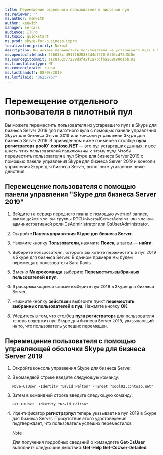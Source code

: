 ```yaml
---
title: Перемещение отдельного пользователя в пилотный пул
ms.reviewer: ''
ms.author: kenwith
author: kenwith
manager: serdars
audience: ITPro
ms.topic: quickstart
ms.prod: skype-for-business-itpro
localization_priority: Normal
description: Вы можете переместить пользователя из устаревшего пула в Skype для бизнеса Server 2019 для пилотного пула с помощью панели управления Skype для бизнеса Server 2019 или консоли управления Skype для бизнеса Server 2019. В приведенном ниже примере в столбце пула регистратора pool01.contoso.net — это пул устаревших данных, и все шесть этих пользователей подключены к этому пулу. Чтобы переместить пользователя в пул Skype для бизнеса Server 2019 с помощью панели управления Skype для бизнеса Server 2019 и консоли управления Skype для бизнеса Server, выполните указанные ниже действия.
ms.openlocfilehash: 456035cfd917f620383d4dff70f6366cd73d530e
ms.sourcegitcommit: e1c8a62577229daf42f1a7bcfba268a9001bb791
ms.translationtype: MT
ms.contentlocale: ru-RU
ms.lasthandoff: 08/07/2019
ms.locfileid: "36237767"
---
```

# <a name="move-a-single-user-to-the-pilot-pool"></a>Перемещение отдельного пользователя в пилотный пул

Вы можете переместить пользователя из устаревшего пула в Skype для бизнеса Server 2019 для пилотного пула с помощью панели управления Skype для бизнеса Server 2019 или консоли управления Skype для бизнеса Server 2019. В приведенном ниже примере в столбце **пула регистратора** **pool01.contoso.NET** — это пул устаревших данных, и все шесть этих пользователей подключены к этому пулу. Чтобы переместить пользователя в пул Skype для бизнеса Server 2019 с помощью панели управления Skype для бизнеса Server 2019 и консоли управления Skype для бизнеса Server, выполните указанные ниже действия. 
  
## <a name="to-move-a-user-by-using-the-skype-for-business-server-2019-control-panel"></a>Перемещение пользователя с помощью панели управления "Skype для бизнеса Server 2019"
  
1. Войдите на сервер переднего плана с помощью учетной записи, являющейся членом группы RTCUniversalServerAdmins или членом административной роли CsAdministrator или CsUserAdministrator.
    
2. Откройте **Панель управления Skype для бизнеса Server**.
    
3. Нажмите кнопку **Пользователи**, нажмите **Поиск**, а затем — **найти**.
    
4. Выберите пользователя, которого вы хотите переместить в пул 2019 в Skype для бизнеса Server. В данном примере мы будем перемещать пользователя Sara Davis.
    
5. В меню **Макрокоманда** выберите **Переместить выбранных пользователей в пул**.
    
6. В раскрывающемся списке выберите пул 2019 в Skype для бизнеса Server.
    
7. Нажмите кнопку **действие**и выберите пункт **переместить выбранных пользователей в пул**. Нажмите кнопку **ОК**.
  
8. Убедитесь в том, что столбец **пула регистратора** для пользователя теперь содержит пул Skype для бизнеса Server 2019, указывающий на то, что пользователь успешно перемещен. 
    
## <a name="to-move-a-user-by-using-the-skype-for-business-server-2019-management-shell"></a>Перемещение пользователя с помощью управляющей оболочки Skype для бизнеса Server 2019

1. Откройте консоль управления Skype для бизнеса Server.
    
2. В командной строке введите следующую команду: 
    
   ```
   Move-CsUser -Identity "David Pelton" -Target "pool02.contoso.net"
   ```

3. Затем в командной строке введите следующую команду: 
    
   ```
   Get-CsUser -Identity "David Pelton"
   ```

4. Идентификатор **регистрарпул** теперь указывает на пул 2019 в Skype для бизнеса Server. Присутствие этого удостоверения подтверждает, что пользователь успешно переместился. 

    > [!NOTE]
    > Для получения подробных сведений о командлете **Get-CsUser** выполните следующие действия: **Get-Help Get-CsUser-Detailed**
  

